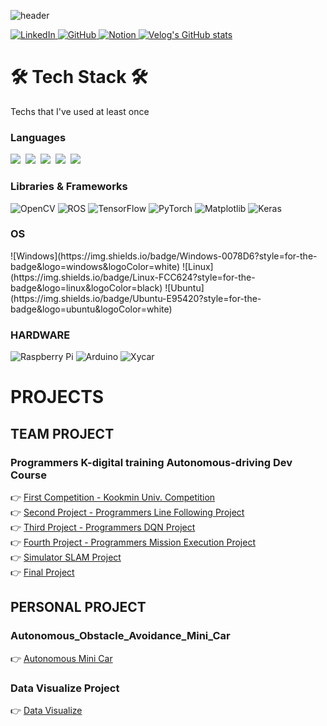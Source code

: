 ![header](https://capsule-render.vercel.app/api?type=waving&color=auto&height=300&section=header&text=Cho%20Youngjin%20Jin&fontSize=90&animation=fadeIn&fontAlignY=30&desc=자율주행%20개발자를%20꿈꾸는%20대학생&descAlignY=51&descAlign=62)


<a href=https://www.linkedin.com/in/youngjin-cho-429b77217/>![LinkedIn](https://img.shields.io/badge/linkedin-%230077B5.svg?style=for-the-badge&logo=linkedin&logoColor=white)
<a href=https://github.com/choyoungjin0928/>![GitHub](https://img.shields.io/badge/github-%23121011.svg?style=for-the-badge&logo=github&logoColor=white)
<a href=https://bustling-quicksand-446.notion.site/a34498e28abe4c87ae2a8f9fe9798c8b?/>![Notion](https://img.shields.io/badge/Notion-%23000000.svg?style=for-the-badge&logo=notion&logoColor=white)
[![Velog's GitHub stats](https://velog-readme-stats.vercel.app/api/badge?name=Velog)](https://velog.io/@agapao1234) 


<h1 align="left">🛠 Tech Stack 🛠</h1>

<p align="left"> Techs that I've used at least once </p>

<h3>Languages</h3>
<p align="left">
  <img src="https://img.shields.io/badge/Python-3766AB?style=flat-square&logo=Python&logoColor=white"/></a>&nbsp 
  <img src="https://img.shields.io/badge/C++-00599C?style=flat-square&logo=C%2B%2B&logoColor=white"/></a>&nbsp 
  <img src="https://img.shields.io/badge/C-A8B9CC?style=flat-square&logo=C&logoColor=white"/></a>&nbsp  
  <img src="https://img.shields.io/badge/Javascript-ffb13b?style=flat-square&logo=javascript&logoColor=white"/></a>&nbsp 
  <img src="https://img.shields.io/badge/css-1572B6?style=flat-square&logo=css3&logoColor=white"/></a>&nbsp 
</p>
<h3>Libraries & Frameworks</h3>

  ![OpenCV](https://img.shields.io/badge/opencv-%23white.svg?style=for-the-badge&logo=opencv&logoColor=white)
  ![ROS](https://img.shields.io/badge/ros-%230A0FF9.svg?style=for-the-badge&logo=ros&logoColor=white)
  ![TensorFlow](https://img.shields.io/badge/TensorFlow-%23FF6F00.svg?style=for-the-badge&logo=TensorFlow&logoColor=white)
  ![PyTorch](https://img.shields.io/badge/PyTorch-%23EE4C2C.svg?style=for-the-badge&logo=PyTorch&logoColor=white)
  ![Matplotlib](https://img.shields.io/badge/MatplotLib-%23EE4C2C.svg?style=for-the-badge&logo=Matplotlib&logoColor=white)
  ![Keras](https://img.shields.io/badge/Keras-%23D00000.svg?style=for-the-badge&logo=Keras&logoColor=white)

<h3>OS</h3>
  ![Windows](https://img.shields.io/badge/Windows-0078D6?style=for-the-badge&logo=windows&logoColor=white)
  ![Linux](https://img.shields.io/badge/Linux-FCC624?style=for-the-badge&logo=linux&logoColor=black)
  ![Ubuntu](https://img.shields.io/badge/Ubuntu-E95420?style=for-the-badge&logo=ubuntu&logoColor=white)

<h3>HARDWARE</h3>

  ![Raspberry Pi](https://img.shields.io/badge/-RaspberryPi-C51A4A?style=for-the-badge&logo=Raspberry-Pi)
  ![Arduino](https://img.shields.io/badge/-Arduino-00979D?style=for-the-badge&logo=Arduino&logoColor=white)
  ![Xycar](https://img.shields.io/badge/-xycar-FCC624?style=for-the-badge&logo=amp)
<br>

# PROJECTS
## TEAM PROJECT
### Programmers K-digital training Autonomous-driving Dev Course
:point_right: [First Competition - Kookmin Univ. Competition](https://github.com/PROGRAMMERS-TEAM-C/Project1)<br>
:point_right: [Second Project - Programmers Line Following Project](https://github.com/PROGRAMMERS-TEAM-C/Project2)<br>
:point_right: [Third Project - Programmers DQN Project](https://github.com/PROGRAMMERS-TEAM-C/Project3)<br>
:point_right: [Fourth Project - Programmers Mission Execution Project](https://github.com/PROGRAMMERS-TEAM-C/Project4)<br>
:point_right: [Simulator SLAM Project](https://github.com/PROGRAMMERS-TEAM-C/Project5)<br>
:point_right: [Final Project](https://github.com/choyoungjin0928/Final_Project_TeamB) 

## PERSONAL PROJECT

### Autonomous_Obstacle_Avoidance_Mini_Car
:point_right: [Autonomous Mini Car](https://github.com/choyoungjin0928/Autonomous-Driving-Mini-Car) 

### Data Visualize Project
:point_right: [Data Visualize](https://github.com/choyoungjin0928/python_visualize_project) 

